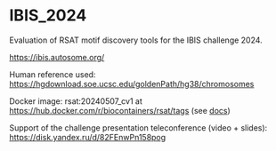 # IBIS_2024

Evaluation of RSAT motif discovery tools for the IBIS challenge 2024. 

<https://ibis.autosome.org/>

Human reference used: https://hgdownload.soe.ucsc.edu/goldenPath/hg38/chromosomes

Docker image: rsat:20240507_cv1 at https://hub.docker.com/r/biocontainers/rsat/tags (see [docs](https://rsa-tools.github.io/installing-RSAT/RSAT-Docker/RSAT-Docker-tuto.html))

Support of the challenge presentation teleconference (video + slides): <https://disk.yandex.ru/d/82FEnwPn158pog>


